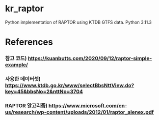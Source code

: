 # kr_raptor
Python implementation of RAPTOR using KTDB GTFS data.
Python 3.11.3

# References
### 참고 코드) https://kuanbutts.com/2020/09/12/raptor-simple-example/
### 사용한 데이터셋) https://www.ktdb.go.kr/www/selectBbsNttView.do?key=45&bbsNo=2&nttNo=3704
### RAPTOR 알고리즘) https://www.microsoft.com/en-us/research/wp-content/uploads/2012/01/raptor_alenex.pdf
